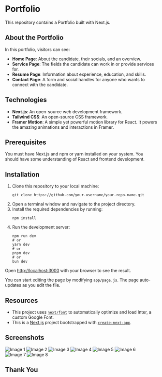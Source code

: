 # Portfolio

This repository contains a Portfolio built with Next.js.

## About the Portfolio

In this portfolio, visitors can see:

- **Home Page**: About the candidate, their socials, and an overview.
- **Service Page**: The fields the candidate can work in or provide services for.
- **Resume Page**: Information about experience, education, and skills.
- **Contact Page**: A form and social handles for anyone who wants to connect with the candidate.

## Technologies

- **Next.js**: An open-source web development framework.
- **Tailwind CSS**: An open-source CSS framework.
- **Framer Motion**: A simple yet powerful motion library for React. It powers the amazing animations and interactions in Framer.

## Prerequisites

You must have Next.js and npm or yarn installed on your system. 
You should have some understanding of React and frontend development.

## Installation

1. Clone this repository to your local machine:
    ```shell
    git clone https://github.com/your-username/your-repo-name.git
    ```
2. Open a terminal window and navigate to the project directory.
3. Install the required dependencies by running:
    ```shell
    npm install
    ```
4. Run the development server:
    ```shell
    npm run dev
    # or
    yarn dev
    # or
    pnpm dev
    # or
    bun dev
    ```

Open [http://localhost:3000](http://localhost:3000) with your browser to see the result.

You can start editing the page by modifying `app/page.js`. The page auto-updates as you edit the file.

## Resources

- This project uses [`next/font`](https://nextjs.org/docs/basic-features/font-optimization) to automatically optimize and load Inter, a custom Google Font.
- This is a [Next.js](https://nextjs.org/) project bootstrapped with [`create-next-app`](https://github.com/vercel/next.js/tree/canary/packages/create-next-app).


## Screenshots
![Image 1](https://github.com/rahulpra045/Portfolio2024/assets/98214910/72d4243c-96ca-4df0-ae53-8c7a74ed5a4a)
![Image 2](https://github.com/rahulpra045/Portfolio2024/assets/98214910/34256ef4-ad75-459f-a07a-e3843ce0be8b)
![Image 3](https://github.com/rahulpra045/Portfolio2024/assets/98214910/489dd9f1-404a-4e96-8cdd-df6cd32926c4)
![Image 4](https://github.com/rahulpra045/Portfolio2024/assets/98214910/d1beeae9-0a26-45e3-ae9b-060ca6107509)
![Image 5](https://github.com/rahulpra045/Portfolio2024/assets/98214910/3a12abee-cc4e-45f3-b3f8-72070063be29)
![Image 6](https://github.com/rahulpra045/Portfolio2024/assets/98214910/0e8657ea-b90b-4500-8615-262aa8ea9ddc)
![Image 7](https://github.com/rahulpra045/Portfolio2024/assets/98214910/99ee1f4b-f354-4cbc-8cfd-d3c800394b18)
![Image 8](https://github.com/rahulpra045/Portfolio2024/assets/98214910/937e4e10-7057-46fa-99a5-1488a2a04ebd)

## Thank You







